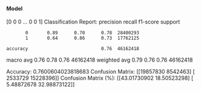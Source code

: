#### Model
[0 0 0 ... 0 0 1]
Classification Report:
              precision    recall  f1-score   support

           0       0.89      0.70      0.78  28400293
           1       0.64      0.86      0.73  17762125

    accuracy                           0.76  46162418
   macro avg       0.76      0.78      0.76  46162418
weighted avg       0.79      0.76      0.76  46162418

Accuracy: 0.7600604023818683
Confusion Matrix:
[[19857830  8542463]
 [ 2533729 15228396]]
Confusion Matrix (%):
[[43.01730902 18.50523298]
 [ 5.48872678 32.98873122]]
